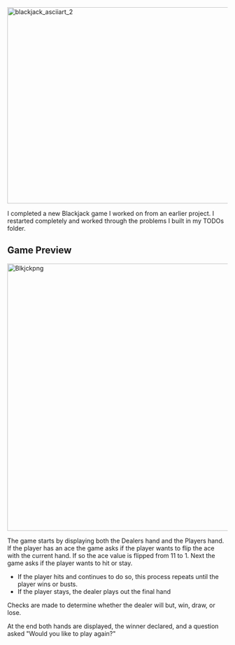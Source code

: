 <img width="1036" height="448" alt="blackjack_asciiart_2" src="https://github.com/user-attachments/assets/3bc546c0-8bcf-40c0-810f-d49ddbe21d3a" />

I completed a new Blackjack game I worked on from an earlier project. 
I restarted completely and worked through the problems I built in my TODOs folder.

## Game Preview
<img width="1036" height="610" alt="Blkjckpng" src="https://github.com/user-attachments/assets/bcca4d64-ade2-4945-8213-beac9f5d29a3" />

The game starts by displaying both the Dealers hand and the Players hand.
If the player has an ace the game asks if the player wants to flip the ace with the current hand. If so the ace value is flipped from 11 to 1.
Next the game asks if the player wants to hit or stay. 
* If the player hits and continues to do so, this process repeats until the player wins or busts.
* If the player stays, the dealer plays out the final hand

Checks are made to determine whether the dealer will but, win, draw, or lose.

At the end both hands are displayed, the winner declared, and a question asked "Would you like to play again?"

